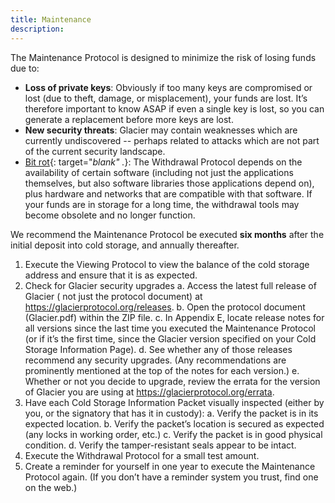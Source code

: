 ```yaml
---
title: Maintenance
description:
---
```


The Maintenance Protocol is designed to minimize the risk of losing funds due to:

* **Loss of private keys**: Obviously if too many keys are compromised or lost (due to theft, damage, or misplacement), your funds are lost. It’s therefore important to know ASAP if even a single key is lost, so you can generate a replacement before more keys are lost.
* **New security threats**: Glacier may contain weaknesses which are currently undiscovered -- perhaps related to attacks which are not part of the current security landscape.
* [Bit rot](https://en.wikipedia.org/wiki/Software_rot){: target="_blank" ._}: The Withdrawal Protocol depends on the availability of certain software (including not just the applications themselves, but also software libraries those applications depend on), plus hardware and networks that are compatible with that software. If your funds are in storage for a long time, the withdrawal tools may become obsolete and no longer function.

We recommend the Maintenance Protocol be executed **six months** after the initial deposit into cold storage, and annually thereafter.

1. Execute the Viewing Protocol to view the balance of the <span class="warning">cold storage address</span> and ensure that it is as expected.
2. Check for Glacier security upgrades
  a. Access the latest full release of Glacier ( not just the protocol document) at https://glacierprotocol.org/releases.
  b. Open the protocol document (Glacier.pdf) within the ZIP file.
  c. In Appendix E, locate release notes for all versions since the last time you executed the Maintenance Protocol (or if it’s the first time, since the Glacier version specified on your <span class="warning">Cold Storage Information Page</span>).
  d. See whether any of those releases recommend any security upgrades. (Any recommendations are prominently mentioned at the top of the notes for each version.)
  e. Whether or not you decide to upgrade, review the errata for the version of Glacier you are using at https://glacierprotocol.org/errata.
3. Have each <span class="danger">Cold Storage Information Packet</span> visually inspected (either by you, or the signatory that has it in custody):
  a. Verify the packet is in its expected location.
  b. Verify the packet’s location is secured as expected (any locks in working order, etc.)
  c. Verify the packet is in good physical condition.
  d. Verify the tamper-resistant seals appear to be intact.
4. Execute the Withdrawal Protocol for a small test amount.
5. Create a reminder for yourself in one year to execute the Maintenance
Protocol again. (If you don’t have a reminder system you trust, find one
on the web.)
